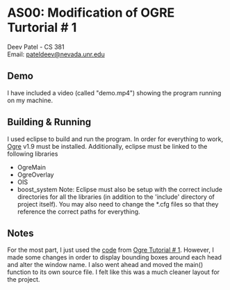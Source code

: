 # AS00: Modification of OGRE Turtorial # 1
Deev Patel - CS 381 <br>
Email: pateldeev@nevada.unr.edu

## Demo
I have included a video (called "demo.mp4") showing the program running on my machine.

## Building & Running
I used eclipse to build and run the program. In order for everything to work, [Ogre](https://www.ogre3d.org/) v1.9 must be installed. Additionally, eclipse must be linked to the following libraries <br>
* OgreMain
* OgreOverlay
* OIS
* boost_system
Note: Eclipse must also be setup with the correct include directories for all the libraries (in addition to the 'include' directory of project itself). You may also need to change the *.cfg files so that they reference the correct paths for everything.

## Notes
For the most part, I just used the [code](https://www.cse.unr.edu/~sushil/class/381/tutorials/) from [Ogre Tutorial # 1](https://ogrecave.github.io/ogre/api/latest/tut__first_scene.html). However, I made some changes in order to display bounding boxes around each head and alter the window name. I also went ahead and moved the main() function to its own source file. I felt like this was a much cleaner layout for the project.
